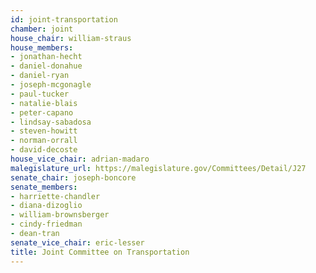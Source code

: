 ```yaml
---
id: joint-transportation
chamber: joint
house_chair: william-straus
house_members:
- jonathan-hecht
- daniel-donahue
- daniel-ryan
- joseph-mcgonagle
- paul-tucker
- natalie-blais
- peter-capano
- lindsay-sabadosa
- steven-howitt
- norman-orrall
- david-decoste
house_vice_chair: adrian-madaro
malegislature_url: https://malegislature.gov/Committees/Detail/J27
senate_chair: joseph-boncore
senate_members:
- harriette-chandler
- diana-dizoglio
- william-brownsberger
- cindy-friedman
- dean-tran
senate_vice_chair: eric-lesser
title: Joint Committee on Transportation
---
```

